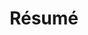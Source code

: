 ---
title: Résumé
layout: resume
aliases:
- cv

# Output formats
outputs:
- html
#- latex
#- pdf

# Build options
build:
  render: always
  list: always

# Navbar
menu:
  navbar:
    weight: 3
    params:
      show: true
search: false
sidebar: false
toc: true

# Header
photo: false
location: false
phone: false
website: true
email: true
telegram: true
github: true
linkedin: true
leetcode: true

# Sections
work: true
education: true
skills: true
languages: true
projects: false
awards: false
publications: false
certificates: false
references: false
volunteer: false
interests: false
---